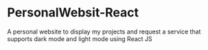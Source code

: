 # PersonalWebsit-React
A personal website to display my projects and request a service that supports dark mode and light mode using React JS

